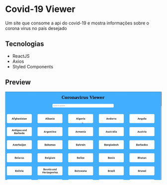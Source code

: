 # Covid-19 Viewer
Um site que consome a api do covid-19 e mostra informações sobre o corona virus no país desejado


## Tecnologias 

- ReactJS
- Axios
- Styled Components


## Preview

![Demo CountPages alpha](/Covid19-1.gif)
